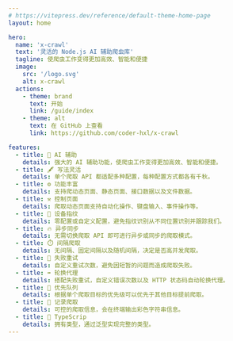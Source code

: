 ```yaml
---
# https://vitepress.dev/reference/default-theme-home-page
layout: home

hero:
  name: 'x-crawl'
  text: '灵活的 Node.js AI 辅助爬虫库'
  tagline: 使爬虫工作变得更加高效、智能和便捷
  image:
    src: '/logo.svg'
    alt: x-crawl
  actions:
    - theme: brand
      text: 开始
      link: /guide/index
    - theme: alt
      text: 在 GitHub 上查看
      link: https://github.com/coder-hxl/x-crawl

features:
  - title: 🤖 AI 辅助
    details: 强大的 AI 辅助功能，使爬虫工作变得更加高效、智能和便捷。
  - title: 🖋️ 写法灵活
    details: 单个爬取 API 都适配多种配置，每种配置方式都各有千秋。
  - title: ⚙️ 功能丰富
    details: 支持爬动态页面、静态页面、接口数据以及文件数据。
  - title: ⚒️ 控制页面
    details: 爬取动态页面支持自动化操作、键盘输入、事件操作等。
  - title: 👀 设备指纹
    details: 零配置或自定义配置，避免指纹识别从不同位置识别并跟踪我们。
  - title: 🔥 异步同步
    details: 无需切换爬取 API 即可进行异步或同步的爬取模式。
  - title: ⏱️ 间隔爬取
    details: 无间隔、固定间隔以及随机间隔，决定是否高并发爬取。
  - title: 🔄 失败重试
    details: 自定义重试次数，避免因短暂的问题而造成爬取失败。
  - title: ➡️ 轮换代理
    details: 搭配失败重试，自定义错误次数以及 HTTP 状态码自动轮换代理。
  - title: 🚀 优先队列
    details: 根据单个爬取目标的优先级可以优先于其他目标提前爬取。
  - title: 🧾 记录爬取
    details: 可控的爬取信息，会在终端输出彩色字符串信息。
  - title: 🦾 TypeScrip
    details: 拥有类型，通过泛型实现完整的类型。
---
```

